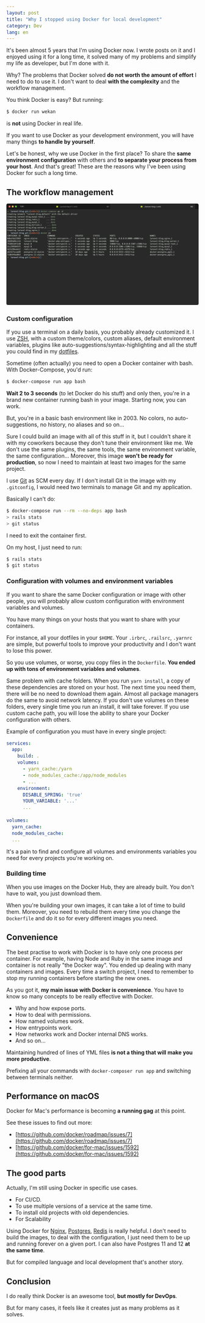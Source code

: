 ```yaml
---
layout: post
title: "Why I stopped using Docker for local development"
category: Dev
lang: en
---
```


It's been almost 5 years that I'm using Docker now. I wrote posts on it and I enjoyed using it for a long time, it solved many of my problems and simplify my life as developer, but I'm done with it.

Why? The problems that Docker solved **do not worth the amount of effort** I need to do to use it. I don't want to deal **with the complexity** and the workflow management.

You think Docker is easy? But running:
```bash
$ docker run wekan
```
is **not** using Docker in real life.

If you want to use Docker as your development environment, you will have many things **to handle by yourself**.

Let's be honest, why we use Docker in the first place? To share the **same environment configuration** with others and **to separate your process from your host**. And that's great! These are the reasons why I've been using Docker for such a long time.

## The workflow management

![My running containers](docker.png)

### Custom configuration

If you use a terminal on a daily basis, you probably already customized it. I use [ZSH](https://ohmyz.sh/), with a custom theme/colors, custom aliases, default environment variables, plugins like auto-suggestions/syntax-highlighting and all the stuff you could find in my [dotfiles](https://github.com/guillaumebriday/dotfiles).

Sometime (often actually) you need to open a Docker container with bash. With Docker-Compose, you'd run:

```bash
$ docker-compose run app bash
```

**Wait 2 to 3 seconds** (to let Docker do his stuff) and only then, you're in a brand new container running bash in your image. Starting now, you can work.

But, you're in a basic bash environment like in 2003. No colors, no auto-suggestions, no history, no aliases and so on...

Sure I could build an image with all of this stuff in it, but I couldn't share it with my coworkers because they don't tune their environment like me. We don't use the same plugins, the same tools, the same environment variable, the same configuration... Moreover, this image **won't be ready for production**, so now I need to maintain at least two images for the same project.

I use [Git](https://git-scm.com/) as SCM every day. If I don't install Git in the image with my `.gitconfig`, I would need two terminals to manage Git and my application.

Basically I can't do:
```bash
$ docker-compose run --rm --no-deps app bash
> rails stats
> git status
```

I need to exit the container first.

On my host, I just need to run:
```bash
$ rails stats
$ git status
```

### Configuration with volumes and environment variables

If you want to share the same Docker configuration or image with other people, you will probably allow custom configuration with environment variables and volumes.

You have many things on your hosts that you want to share with your containers.

For instance, all your dotfiles in your `$HOME`. Your `.irbrc`, `.railsrc`, `.yarnrc` are simple, but powerful tools to improve your productivity and I don't want to lose this power.

So you use volumes, or worse, you copy files in the `Dockerfile`. **You ended up with tons of environment variables and volumes**.

Same problem with cache folders. When you run `yarn install`, a copy of these dependencies are stored on your host. The next time you need them, there will be no need to download them again. Almost all package managers do the same to avoid network latency. If you don't use volumes on these folders, every single time you run an install, it will take forever. If you use custom cache path, you will lose the ability to share your Docker configuration with others.

Example of configuration you must have in every single project:
```yml
services:
  app:
    build: .
    volumes:
      - yarn_cache:/yarn
      - node_modules_cache:/app/node_modules
      - ...
    environment:
      DISABLE_SPRING: 'true'
      YOUR_VARIABLE: '...'
      ...

volumes:
  yarn_cache:
  node_modules_cache:
  ...
```

It's a pain to find and configure all volumes and environments variables you need for every projects you're working on.

### Building time

When you use images on the Docker Hub, they are already built. You don't have to wait, you just download them.

When you're building your own images, it can take a lot of time to build them. Moreover, you need to rebuild them every time you change the `Dockerfile` and do it so for every different images you need.

## Convenience

The best practise to work with Docker is to have only one process per container. For example, having Node and Ruby in the same image and container is not really "the Docker way". You ended up dealing with many containers and images. Every time a switch project, I need to remember to stop my running containers before starting the new ones.

As you got it, **my main issue with Docker is convenience**. You have to know so many concepts to be really effective with Docker.

- Why and how expose ports.
- How to deal with permissions.
- How named volumes work.
- How entrypoints work.
- How networks work and Docker internal DNS works.
- And so on...

Maintaining hundred of lines of YML files **is not a thing that will make you more productive**.

Prefixing all your commands with `docker-composer run app` and switching between terminals neither.

## Performance on macOS

Docker for Mac's performance is becoming **a running gag** at this point.

See these issues to find out more:
- [https://github.com/docker/roadmap/issues/7](https://github.com/docker/roadmap/issues/7)
- [https://github.com/docker/for-mac/issues/1592](https://github.com/docker/for-mac/issues/1592)

## The good parts

Actually, I'm still using Docker in specific use cases.

- For CI/CD.
- To use multiple versions of a service at the same time.
- To install old projects with old dependencies.
- For Scalability

Using Docker for [Nginx](https://www.nginx.com/), [Postgres](https://www.postgresql.org/), [Redis](https://redis.io/) is really helpful. I don't need to build the images, to deal with the configuration, I just need them to be up and running forever on a given port. I can also have Postgres 11 and 12 **at the same time**.

But for compiled language and local development that's another story.

## Conclusion

I do really think Docker is an awesome tool, **but mostly for DevOps**.

But for many cases, it feels like it creates just as many problems as it solves.
